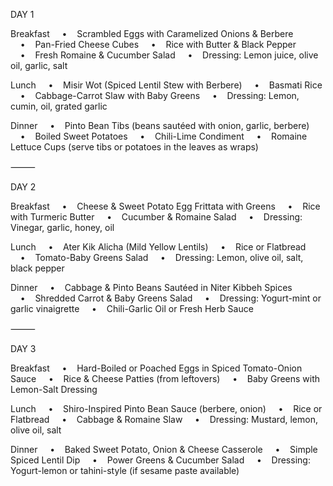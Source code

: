 DAY 1

Breakfast
    •    Scrambled Eggs with Caramelized Onions & Berbere
    •    Pan-Fried Cheese Cubes
    •    Rice with Butter & Black Pepper
    •    Fresh Romaine & Cucumber Salad
    •    Dressing: Lemon juice, olive oil, garlic, salt

Lunch
    •    Misir Wot (Spiced Lentil Stew with Berbere)
    •    Basmati Rice
    •    Cabbage-Carrot Slaw with Baby Greens
    •    Dressing: Lemon, cumin, oil, grated garlic

Dinner
    •    Pinto Bean Tibs (beans sautéed with onion, garlic, berbere)
    •    Boiled Sweet Potatoes
    •    Chili-Lime Condiment
    •    Romaine Lettuce Cups (serve tibs or potatoes in the leaves as wraps)

⸻

DAY 2

Breakfast
    •    Cheese & Sweet Potato Egg Frittata with Greens
    •    Rice with Turmeric Butter
    •    Cucumber & Romaine Salad
    •    Dressing: Vinegar, garlic, honey, oil

Lunch
    •    Ater Kik Alicha (Mild Yellow Lentils)
    •    Rice or Flatbread
    •    Tomato-Baby Greens Salad
    •    Dressing: Lemon, olive oil, salt, black pepper

Dinner
    •    Cabbage & Pinto Beans Sautéed in Niter Kibbeh Spices
    •    Shredded Carrot & Baby Greens Salad
    •    Dressing: Yogurt-mint or garlic vinaigrette
    •    Chili-Garlic Oil or Fresh Herb Sauce

⸻

DAY 3

Breakfast
    •    Hard-Boiled or Poached Eggs in Spiced Tomato-Onion Sauce
    •    Rice & Cheese Patties (from leftovers)
    •    Baby Greens with Lemon-Salt Dressing

Lunch
    •    Shiro-Inspired Pinto Bean Sauce (berbere, onion)
    •    Rice or Flatbread
    •    Cabbage & Romaine Slaw
    •    Dressing: Mustard, lemon, olive oil, salt

Dinner
    •    Baked Sweet Potato, Onion & Cheese Casserole
    •    Simple Spiced Lentil Dip
    •    Power Greens & Cucumber Salad
    •    Dressing: Yogurt-lemon or tahini-style (if sesame paste available)